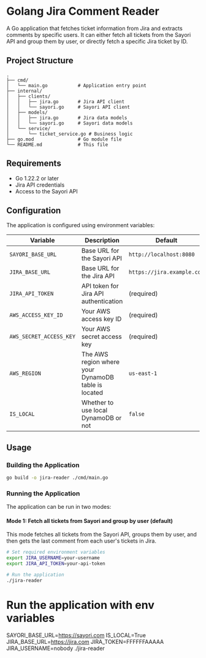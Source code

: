 # Golang Jira Comment Reader

A Go application that fetches ticket information from Jira and extracts comments by specific users. It can either fetch all tickets from the Sayori API and group them by user, or directly fetch a specific Jira ticket by ID.

## Project Structure

```
.
├── cmd/
│   └── main.go           # Application entry point
├── internal/
│   ├── clients/
│   │   ├── jira.go       # Jira API client
│   │   └── sayori.go     # Sayori API client
│   ├── models/
│   │   ├── jira.go       # Jira data models
│   │   └── sayori.go     # Sayori data models
│   └── service/
│       └── ticket_service.go # Business logic
├── go.mod                # Go module file
└── README.md             # This file
```

## Requirements

- Go 1.22.2 or later
- Jira API credentials
- Access to the Sayori API

## Configuration

The application is configured using environment variables:

| Variable | Description | Default |
|----------|-------------|---------|
| `SAYORI_BASE_URL` | Base URL for the Sayori API | `http://localhost:8080` |
| `JIRA_BASE_URL` | Base URL for the Jira API | `https://jira.example.com` |
| `JIRA_API_TOKEN` | API token for Jira API authentication | (required) |
| `AWS_ACCESS_KEY_ID`       | Your AWS access key ID                           | (required)            |
| `AWS_SECRET_ACCESS_KEY`   | Your AWS secret access key                       | (required)            |
| `AWS_REGION`              | The AWS region where your DynamoDB table is located | `us-east-1`         |
| `IS_LOCAL`              | Whether to use local DynamoDB or not            | `false`              |
## Usage

### Building the Application

```bash
go build -o jira-reader ./cmd/main.go
```

### Running the Application

The application can be run in two modes:

#### Mode 1: Fetch all tickets from Sayori and group by user (default)

This mode fetches all tickets from the Sayori API, groups them by user, and then gets the last comment from each user's tickets in Jira.

```bash
# Set required environment variables
export JIRA_USERNAME=your-username
export JIRA_API_TOKEN=your-api-token

# Run the application
./jira-reader
```

# Run the application with env variables

SAYORI_BASE_URL=https://sayori.com IS_LOCAL=True JIRA_BASE_URL=https://jira.com JIRA_TOKEN=FFFFFFAAAAA JIRA_USERNAME=nobody ./jira-reader
